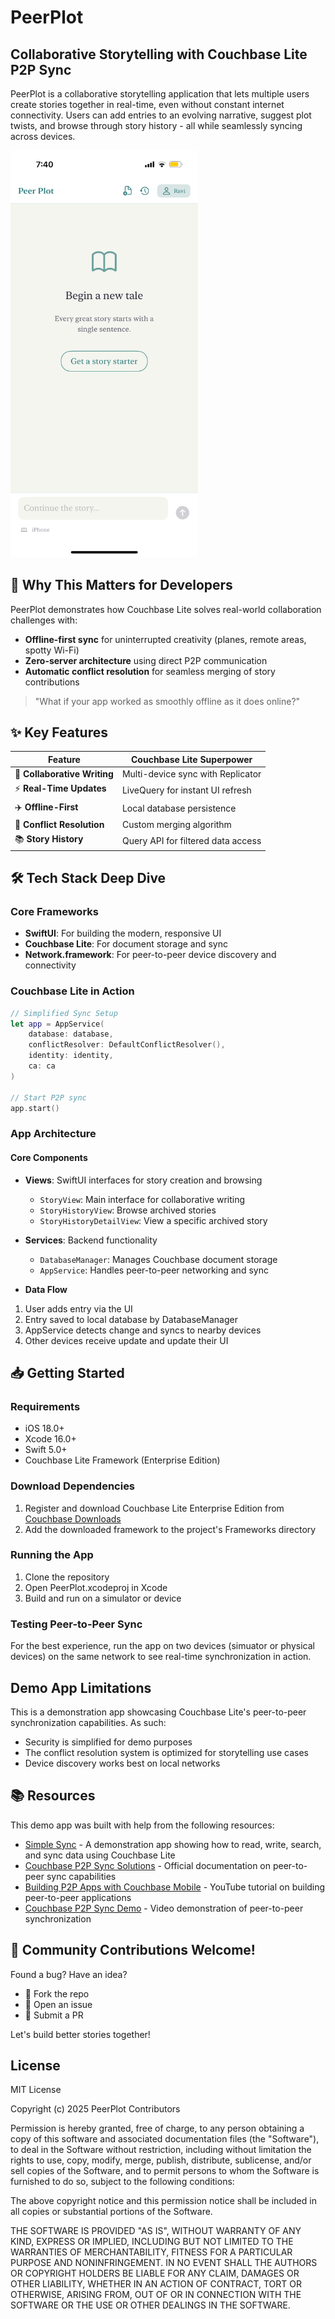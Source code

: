 # PeerPlot

## Collaborative Storytelling with Couchbase Lite P2P Sync

PeerPlot is a collaborative storytelling application that lets multiple users create stories together in real-time, even without constant internet connectivity. Users can add entries to an evolving narrative, suggest plot twists, and browse through story history - all while seamlessly syncing across devices.

<img src="app_screenshot.png" width="300" alt="PeerPlot App">

## 🚀 Why This Matters for Developers

PeerPlot demonstrates how Couchbase Lite solves real-world collaboration challenges with:

- **Offline-first sync** for uninterrupted creativity (planes, remote areas, spotty Wi-Fi)
- **Zero-server architecture** using direct P2P communication
- **Automatic conflict resolution** for seamless merging of story contributions

> "What if your app worked as smoothly offline as it does online?"

## ✨ Key Features

| Feature | Couchbase Lite Superpower |
|---------|---------------------------|
| 📖 **Collaborative Writing** | Multi-device sync with Replicator |
| ⚡ **Real-Time Updates** | LiveQuery for instant UI refresh |
| ✈️ **Offline-First** | Local database persistence |
| 🤝 **Conflict Resolution** | Custom merging algorithm |
| 📚 **Story History** | Query API for filtered data access |

## 🛠️ Tech Stack Deep Dive

### Core Frameworks
- **SwiftUI**: For building the modern, responsive UI
- **Couchbase Lite**: For document storage and sync
- **Network.framework**: For peer-to-peer device discovery and connectivity

### Couchbase Lite in Action

```swift
// Simplified Sync Setup 
let app = AppService(
    database: database,
    conflictResolver: DefaultConflictResolver(),
    identity: identity,
    ca: ca
)

// Start P2P sync
app.start()
```

### App Architecture

#### Core Components
- **Views**: SwiftUI interfaces for story creation and browsing
  - `StoryView`: Main interface for collaborative writing
  - `StoryHistoryView`: Browse archived stories
  - `StoryHistoryDetailView`: View a specific archived story

- **Services**: Backend functionality
  - `DatabaseManager`: Manages Couchbase document storage
  - `AppService`: Handles peer-to-peer networking and sync

- **Data Flow**
1. User adds entry via the UI
2. Entry saved to local database by DatabaseManager
3. AppService detects change and syncs to nearby devices
4. Other devices receive update and update their UI

## 📥 Getting Started

### Requirements
- iOS 18.0+
- Xcode 16.0+
- Swift 5.0+
- Couchbase Lite Framework (Enterprise Edition)

### Download Dependencies
1. Register and download Couchbase Lite Enterprise Edition from [Couchbase Downloads](https://www.couchbase.com/downloads/)
2. Add the downloaded framework to the project's Frameworks directory

### Running the App
1. Clone the repository
2. Open PeerPlot.xcodeproj in Xcode
3. Build and run on a simulator or device

### Testing Peer-to-Peer Sync
For the best experience, run the app on two devices (simuator or physical devices) on the same network to see real-time synchronization in action.

## Demo App Limitations

This is a demonstration app showcasing Couchbase Lite's peer-to-peer synchronization capabilities. As such:

- Security is simplified for demo purposes
- The conflict resolution system is optimized for storytelling use cases
- Device discovery works best on local networks

## 📚 Resources 

This demo app was built with help from the following resources:

- [Simple Sync](https://github.com/waynecarter/simple-sync) - A demonstration app showing how to read, write, search, and sync data using Couchbase Lite
- [Couchbase P2P Sync Solutions](https://www.couchbase.com/solutions/peer-to-peer/) - Official documentation on peer-to-peer sync capabilities
- [Building P2P Apps with Couchbase Mobile](https://www.youtube.com/watch?v=k0eGxp6YmpU) - YouTube tutorial on building peer-to-peer applications
- [Couchbase P2P Sync Demo](https://www.youtube.com/watch?v=4J1-B6lyUcA) - Video demonstration of peer-to-peer synchronization

## 👥 Community Contributions Welcome!

Found a bug? Have an idea?

- 🍴 Fork the repo
- 📝 Open an issue
- 🔄 Submit a PR

Let's build better stories together!

## License

MIT License

Copyright (c) 2025 PeerPlot Contributors

Permission is hereby granted, free of charge, to any person obtaining a copy
of this software and associated documentation files (the "Software"), to deal
in the Software without restriction, including without limitation the rights
to use, copy, modify, merge, publish, distribute, sublicense, and/or sell
copies of the Software, and to permit persons to whom the Software is
furnished to do so, subject to the following conditions:

The above copyright notice and this permission notice shall be included in all
copies or substantial portions of the Software.

THE SOFTWARE IS PROVIDED "AS IS", WITHOUT WARRANTY OF ANY KIND, EXPRESS OR
IMPLIED, INCLUDING BUT NOT LIMITED TO THE WARRANTIES OF MERCHANTABILITY,
FITNESS FOR A PARTICULAR PURPOSE AND NONINFRINGEMENT. IN NO EVENT SHALL THE
AUTHORS OR COPYRIGHT HOLDERS BE LIABLE FOR ANY CLAIM, DAMAGES OR OTHER
LIABILITY, WHETHER IN AN ACTION OF CONTRACT, TORT OR OTHERWISE, ARISING FROM,
OUT OF OR IN CONNECTION WITH THE SOFTWARE OR THE USE OR OTHER DEALINGS IN THE
SOFTWARE.
